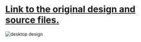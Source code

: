 # [Link to the original design and source files.](https://uidesigndaily.com/posts/photoshop-sharing-share-social-day-495)

![desktop design](https://uidesigndaily.com/uploads/495/day_495.png)
